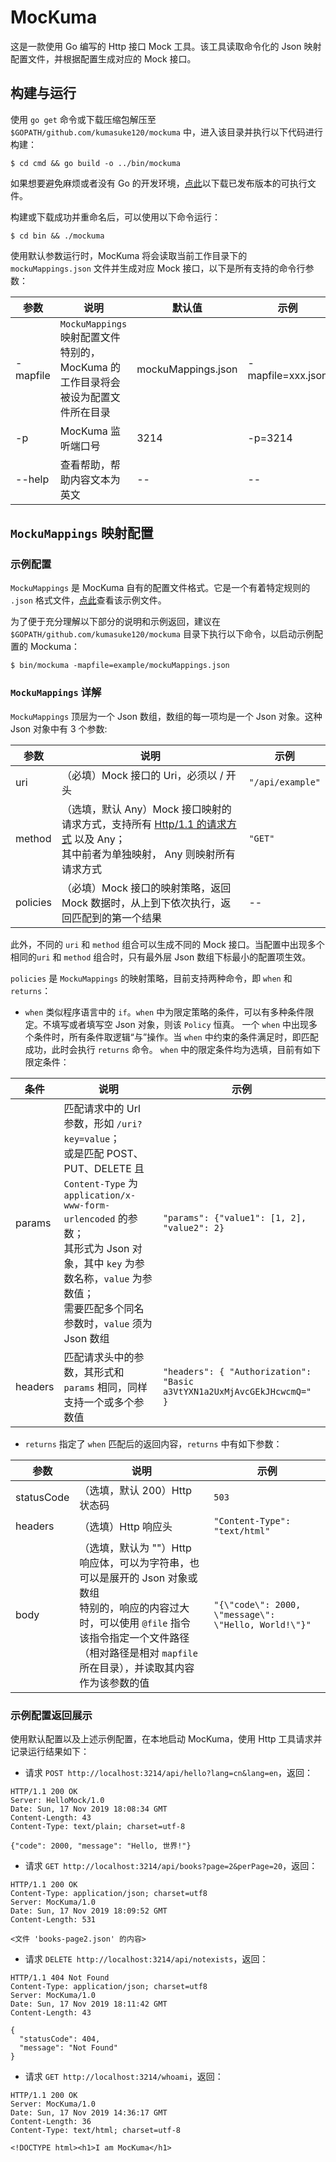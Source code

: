 # MocKuma
这是一款使用 Go 编写的 Http 接口 Mock 工具。该工具读取命令化的 Json 映射配置文件，并根据配置生成对应的 Mock 接口。


## 构建与运行
使用 `go get` 命令或下载压缩包解压至 `$GOPATH/github.com/kumasuke120/mockuma` 中，进入该目录并执行以下代码进行构建：
```
$ cd cmd && go build -o ../bin/mockuma
```

如果想要避免麻烦或者没有 Go 的开发环境，[点此](https://github.com/kumasuke120/mockuma/releases)以下载已发布版本的可执行文件。

构建或下载成功并重命名后，可以使用以下命令运行：
```
$ cd bin && ./mockuma
```
使用默认参数运行时，MocKuma 将会读取当前工作目录下的 `mockuMappings.json` 文件并生成对应 Mock 接口，以下是所有支持的命令行参数：

| **参数** | **说明** | **默认值** | **示例** |
|----------|------------------------------------------------|--------------------|-----------------------------|
| -mapfile | `MockuMappings` 映射配置文件<br>特别的，MocKuma 的工作目录将会被设为配置文件所在目录 | mockuMappings.json | -mapfile=xxx.json |
| -p | MocKuma 监听端口号 | 3214 | -p=3214 |
| --help | 查看帮助，帮助内容文本为英文 | -- | -- |


## `MockuMappings` 映射配置
### 示例配置
`MockuMappings` 是 MocKuma 自有的配置文件格式。它是一个有着特定规则的 `.json` 格式文件，[点此](example/mockuMappings.json)查看该示例文件。

为了便于充分理解以下部分的说明和示例返回，建议在 `$GOPATH/github.com/kumasuke120/mockuma` 目录下执行以下命令，以启动示例配置的 Mockuma：
```
$ bin/mockuma -mapfile=example/mockuMappings.json
```


### `MockuMappings` 详解
`MockuMappings` 顶层为一个 Json 数组，数组的每一项均是一个 Json 对象。这种 Json 对象中有 3 个参数:

| **参数** | **说明** | **示例** |
|----------|-------------------------------------------------------------------|--------------|
| uri | （必填）Mock 接口的 Uri，必须以 / 开头 | `"/api/example"` |
| method | （选填，默认 Any）Mock 接口映射的请求方式，支持所有 [Http/1.1 的请求方式](https://www.w3.org/Protocols/rfc2616/rfc2616-sec9.html) 以及 Any；<br>其中前者为单独映射， Any 则映射所有请求方式 | `"GET"` |
| policies | （必填）Mock 接口的映射策略，返回 Mock 数据时，从上到下依次执行，返回匹配到的第一个结果 | -- |

此外，不同的 `uri` 和 `method` 组合可以生成不同的 Mock 接口。当配置中出现多个相同的`uri` 和 `method` 组合时，只有最外层 Json 数组下标最小的配置项生效。

`policies` 是 `MockuMappings` 的映射策略，目前支持两种命令，即 `when` 和 `returns`：
- `when` 类似程序语言中的 `if`。`when` 中为限定策略的条件，可以有多种条件限定。不填写或者填写空 Json 对象，则该 `Policy` 恒真。
一个 `when` 中出现多个条件时，所有条件取逻辑“与”操作。当 `when` 中约束的条件满足时，即匹配成功，此时会执行 `returns` 命令。
`when` 中的限定条件均为选填，目前有如下限定条件：

| **条件** | **说明** | **示例** |
|--------|-----------------------------------------------------------------------------------------------------------------------------------------------------------------------------------------------------------------|-----------------------------------------------------------------------|
| params | 匹配请求中的 Url 参数，形如 `/uri?key=value`；<br>或是匹配 POST、PUT、DELETE 且`Content-Type` 为 `application/x-www-form-urlencoded` 的参数；<br> 其形式为 Json 对象，其中 `key` 为参数名称，`value` 为参数值；<br>需要匹配多个同名参数时，`value` 须为 Json 数组| `"params": {"value1": [1, 2], "value2": 2}` |
| headers | 匹配请求头中的参数，其形式和 `params` 相同，同样支持一个或多个参数值 | `"headers": { "Authorization": "Basic a3VtYXN1a2UxMjAvcGEkJHcwcmQ=" }` |

- `returns` 指定了 `when` 匹配后的返回内容，`returns` 中有如下参数：

| **参数** | **说明** | **示例** |
|------------|--------------------------------|----------------------------------------------------|
| statusCode | （选填，默认 200）Http 状态码 | `503` |
| headers | （选填）Http 响应头 | `"Content-Type": "text/html"` |
| body | （选填，默认为 ""）Http 响应体，可以为字符串，也可以是展开的 Json 对象或数组<br> 特别的，响应的内容过大时，可以使用 `@file` 指令<br>该指令指定一个文件路径（相对路径是相对 `mapfile` 所在目录），并读取其内容作为该参数的值 | `"{\"code\": 2000, \"message\": \"Hello, World!\"}"` |


### 示例配置返回展示
使用默认配置以及上述示例配置，在本地启动 MocKuma，使用 Http 工具请求并记录运行结果如下：

- 请求 `POST http://localhost:3214/api/hello?lang=cn&lang=en`，返回：
```
HTTP/1.1 200 OK
Server: HelloMock/1.0
Date: Sun, 17 Nov 2019 18:08:34 GMT
Content-Length: 43
Content-Type: text/plain; charset=utf-8

{"code": 2000, "message": "Hello, 世界!"}
```

- 请求 `GET http://localhost:3214/api/books?page=2&perPage=20`，返回：
```
HTTP/1.1 200 OK
Content-Type: application/json; charset=utf8
Server: MocKuma/1.0
Date: Sun, 17 Nov 2019 18:09:52 GMT
Content-Length: 531

<文件 'books-page2.json' 的内容>
```

- 请求 `DELETE http://localhost:3214/api/notexists`，返回：
```
HTTP/1.1 404 Not Found
Content-Type: application/json; charset=utf8
Server: MocKuma/1.0
Date: Sun, 17 Nov 2019 18:11:42 GMT
Content-Length: 43

{
  "statusCode": 404,
  "message": "Not Found"
}
```

- 请求 `GET http://localhost:3214/whoami`，返回：
```
HTTP/1.1 200 OK
Server: MocKuma/1.0
Date: Sun, 17 Nov 2019 14:36:17 GMT
Content-Length: 36
Content-Type: text/html; charset=utf-8

<!DOCTYPE html><h1>I am MocKuma</h1>
```
